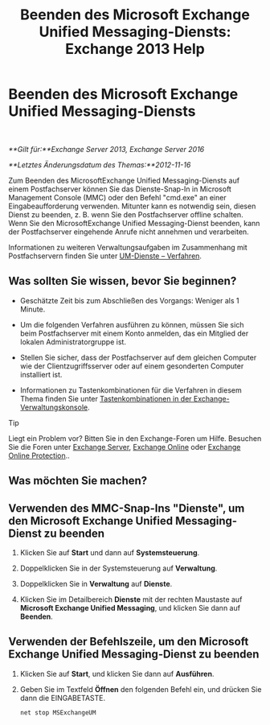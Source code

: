 ﻿---
title: 'Beenden des Microsoft Exchange Unified Messaging-Diensts: Exchange 2013 Help'
TOCTitle: Beenden des Microsoft Exchange Unified Messaging-Diensts
ms:assetid: 64fa5535-8150-45c6-82e6-d2346892a031
ms:mtpsurl: https://technet.microsoft.com/de-de/library/Aa998595(v=EXCHG.150)
ms:contentKeyID: 50554827
ms.date: 04/24/2018
mtps_version: v=EXCHG.150
ms.translationtype: HT
---

# Beenden des Microsoft Exchange Unified Messaging-Diensts

 

_**Gilt für:**Exchange Server 2013, Exchange Server 2016_

_**Letztes Änderungsdatum des Themas:**2012-11-16_

Zum Beenden des MicrosoftExchange Unified Messaging-Diensts auf einem Postfachserver können Sie das Dienste-Snap-In in Microsoft Management Console (MMC) oder den Befehl "cmd.exe" an einer Eingabeaufforderung verwenden. Mitunter kann es notwendig sein, diesen Dienst zu beenden, z. B. wenn Sie den Postfachserver offline schalten. Wenn Sie den MicrosoftExchange Unified Messaging-Dienst beenden, kann der Postfachserver eingehende Anrufe nicht annehmen und verarbeiten.

Informationen zu weiteren Verwaltungsaufgaben im Zusammenhang mit Postfachservern finden Sie unter [UM-Dienste – Verfahren](um-services-procedures-exchange-2013-help.md).

## Was sollten Sie wissen, bevor Sie beginnen?

  - Geschätzte Zeit bis zum Abschließen des Vorgangs: Weniger als 1 Minute.

  - Um die folgenden Verfahren ausführen zu können, müssen Sie sich beim Postfachserver mit einem Konto anmelden, das ein Mitglied der lokalen Administratorgruppe ist.

  - Stellen Sie sicher, dass der Postfachserver auf dem gleichen Computer wie der Clientzugriffsserver oder auf einem gesonderten Computer installiert ist.

  - Informationen zu Tastenkombinationen für die Verfahren in diesem Thema finden Sie unter [Tastenkombinationen in der Exchange-Verwaltungskonsole](keyboard-shortcuts-in-the-exchange-admin-center-exchange-online-protection-help.md).


> [!TIP]
> Liegt ein Problem vor? Bitten Sie in den Exchange-Foren um Hilfe. Besuchen Sie die Foren unter <A href="https://go.microsoft.com/fwlink/p/?linkid=60612">Exchange Server</A>, <A href="https://go.microsoft.com/fwlink/p/?linkid=267542">Exchange Online</A> oder <A href="https://go.microsoft.com/fwlink/p/?linkid=285351">Exchange Online Protection</A>..



## Was möchten Sie machen?

## Verwenden des MMC-Snap-Ins "Dienste", um den Microsoft Exchange Unified Messaging-Dienst zu beenden

1.  Klicken Sie auf **Start** und dann auf **Systemsteuerung**.

2.  Doppelklicken Sie in der Systemsteuerung auf **Verwaltung**.

3.  Doppelklicken Sie in **Verwaltung** auf **Dienste**.

4.  Klicken Sie im Detailbereich **Dienste** mit der rechten Maustaste auf **Microsoft Exchange Unified Messaging**, und klicken Sie dann auf **Beenden**.

## Verwenden der Befehlszeile, um den Microsoft Exchange Unified Messaging-Dienst zu beenden

1.  Klicken Sie auf **Start**, und klicken Sie dann auf **Ausführen**.

2.  Geben Sie im Textfeld **Öffnen** den folgenden Befehl ein, und drücken Sie dann die EINGABETASTE.
    
        net stop MSExchangeUM

